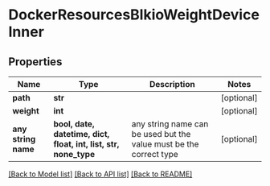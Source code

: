# DockerResourcesBlkioWeightDeviceInner


## Properties
Name | Type | Description | Notes
------------ | ------------- | ------------- | -------------
**path** | **str** |  | [optional] 
**weight** | **int** |  | [optional] 
**any string name** | **bool, date, datetime, dict, float, int, list, str, none_type** | any string name can be used but the value must be the correct type | [optional]

[[Back to Model list]](../README.md#documentation-for-models) [[Back to API list]](../README.md#documentation-for-api-endpoints) [[Back to README]](../README.md)



